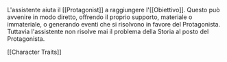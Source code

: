 L'assistente aiuta il [[Protagonist]] a raggiungere l'[[Obiettivo]].
Questo può avvenire in modo diretto, offrendo il proprio supporto, materiale o immateriale, o generando eventi che si risolvono in favore del Protagonista.
Tuttavia l'assistente non risolve mai il problema della Storia al posto del Protagonista.

[[Character Traits]]
